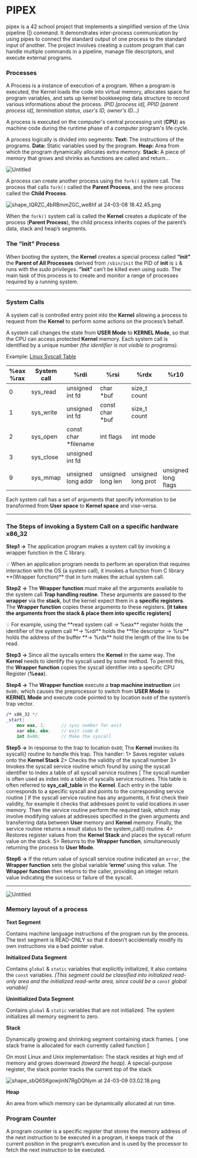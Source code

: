 # PIPEX
pipex is a 42 school project that implements a simplified version of the Unix pipeline (|) command. It demonstrates inter-process communication by using pipes to connect the standard output of one process to the standard input of another. The project involves creating a custom program that can handle multiple commands in a pipeline, manage file descriptors, and execute external programs.

### Processes

A Process is a instance of execution of a program. When  a program is executed, the Kernel loads the code into virtual memory,  allocates space for program variables, and sets up kernel bookkeeping data structure to record various informations about the process. *(PID [process id], PPID [parent process id], termination status, user's ID, owner's ID...)*

A process is executed on the computer's central processing unit (**CPU**) as machine code during the runtime phase of a computer program's life cycle.

A process logically is divided into segments:
**Text:** The instructions of the programs.
**Data:** Static variables used by the program.
**Heap:** Area from which the program dynamically allocates extra memory.
**Stack:** A piece of memory that grows and shrinks as functions are called and return…

![Untitled](https://prod-files-secure.s3.us-west-2.amazonaws.com/b3dd6a31-aea8-4120-ad04-f590c5777170/75edff35-9a78-4434-bc06-6cf7b9882f43/Untitled.png)

A process can create another process using the `fork()` system call.
The process that calls `fork()` called the **Parent Process**, and the new process called the **Child Process**.

![shape_lQRZC_4bRBmmZGC_we8hf at 24-03-08 18.42.45.png](https://prod-files-secure.s3.us-west-2.amazonaws.com/b3dd6a31-aea8-4120-ad04-f590c5777170/c5f578b1-8854-4dfd-b3a5-9e3a6ffc4960/shape_lQRZC_4bRBmmZGC_we8hf_at_24-03-08_18.42.45.png)

When the `fork()` system call is called the **Kernel** creates a duplicate of the process (**Parent Process**), the child process inherits copies of the parent’s data, stack and heap’s segments.

### The “init” Process

When booting the system, the **Kernel** creates a special process called **“init”** the **Parent of All Processes** derived from `/sbin/init` the PID of **init** is `1` & runs with the *sudo* privileges.
**”init”** can’t be killed even using *sudo*. The main task of this process is to create and monitor a range of processes required by a running system.

---

### System Calls

A system call is controlled entry point into the **Kernel** allowing a process to request from the **Kernel** to perform some actions on the process’s behalf.

A system call changes the state from **USER Mode** to **KERNEL Mode**, so that the CPU can access protected **Kernel** memory.
Each system call is identified by a unique number *(the identifier is not visible to programs).*

Example: [Linux Syscall Table](https://filippo.io/linux-syscall-table/)

| %eax %rax | System call | %rdi | %rsi | %rdx | %r10 | %r8 | %r9 |
| --- | --- | --- | --- | --- | --- | --- | --- |
| 0 | sys_read | unsigned int fd | char *buf | size_t count |  |  |  |
| 1 | sys_write | unsigned int fd | const char *buf | size_t count |  |  |  |
| 2 | sys_open | const char *filename | int flags | int mode |  |  |  |
| 3 | sys_close | unsigned int fd |  |  |  |  |  |
| 9 | sys_mmap | unsigned long addr | unsigned long len | unsigned long prot | unsigned long flags | unsigned long fd | unsigned long off |

Each system call has a set of arguments that specify information to be transformed from **User space** to **Kernel space** and vise-versa.

---

### The Steps of invoking a System Call on a specific hardware x86_32

**Step1
→** The application program makes a system call by invoking a wrapper function in the C library.

<aside>
💡 When an application program needs to perform an operation that requires interaction with the OS (a system call), it invokes a function from C library **(Wrapper function)** that in turn makes the actual system call.

</aside>

**Step2
→** The **Wrapper function** must make all the arguments available to the system call **Trap handling routine**. These arguments are passed to the **wrapper** via the **stack**, but the kernel expect them in a **specific registers**. The **Wrapper function** copies these arguments to these registers. **[it takes the arguments from the stack & place them into specific registers]**

<aside>
💡 For example, using the **read system call
→ %eax** register holds the identifier of the system call
**→ %rdi** holds the **file descriptor
→ %rsi** holds the address of the buffer
**→ %rdx** hold the length of the line to be read.

</aside>

**Step3
→** Since all the syscalls enters the **Kernel** in the same way. The **Kernel** needs to identify the syscall used by some method. To permit this, the **Wrapper function** copies the syscall identifier into a specific CPU Register (**%eax**).

**Step4
→** The **Wrapper function** execute a **trap machine instruction** `int 0x80;` which causes the preprocessor to switch from **USER Mode** to **KERNEL Mode** and execute code pointed to by location `0x80` of the system’s trap vector.

```nasm
/* x86_32 */
_start: 
	mov eax, 1;      // sysc number for exit
	xar ebx, ebx;    // exit code 0
	int 0x80;        // Make the syscall
```

**Step5
→** In response to the trap to location `0x80`; The **Kernel** invokes its syscall() routine to handle this trap. This handler:
1> Saves register values onto the **Kernel Stack**
2> Checks the validity of the syscall number
3> Invokes the syscall service routine which found by using the syscall identifier to index a table of all syscall service routines [ The syscall number is often used as index into a table of syscalls service routines. This table is often referred to **sys_call_table** in the **Kernel**. Each entry in the table corresponds to a specific syscall and points to the corresponding service routine ]
If the syscall service routine has any arguments, it first check their validity, for example it checks that addresses point to valid locations in user memory. Then the service routine perform the required task, which may involve modifying values at addresses specified in the given arguments and transferring data between **User** memory and **Kernel** memory. Finally, the service routine returns a result status to the system_call() routine.
4> Restores register values from the **Kernel Stack** and places the syscall return value on the stack.
5> Returns to the **Wrapper function**, simultaneously returning the process to **User Mode**.

**Step6
→** If the return value of syscall service routine indicated an `error`, the **Wrapper function** sets the global variable **‘errno’** using this value.
The **Wrapper function** then returns to the caller, providing an integer return value indicating the success or failure of the syscall.

---

![Untitled](https://prod-files-secure.s3.us-west-2.amazonaws.com/b3dd6a31-aea8-4120-ad04-f590c5777170/5c47a906-acf6-46d2-b16d-89f531c4d30e/Untitled.png)

### Memory layout of a process

**Text Segment**

Contains machine language instructions of the program run by the process. The text segment is READ-ONLY so that it doesn’t accidentally modify its own instructions via a bad pointer value.

**Initialized Data Segment**

Contains `global` & `static` variables that explicitly initialized, it also contains the `const` variables. *[This segment could be classified into initialized read-only area and the initialized read-write area, since could be a `const` global variable]*

**Uninitialized Data Segment**

Contains `global` & `static` variables that are not initialized. The system initializes all memory segment to zero.

**Stack**

Dynamically growing and shrinking segment containing stack frames. [ one stack frame is allocated for each currently called function ]

On most Linux and Unix implementation: The stack resides at high end of memory and grows downward *(toward the heap).* A special-purpose register, the stack pointer tracks the current top of the stack

![shape_sbQ6SKgowjinN7RgDQNym at 24-03-09 03.02.18.png](https://prod-files-secure.s3.us-west-2.amazonaws.com/b3dd6a31-aea8-4120-ad04-f590c5777170/c554d17e-6012-4e73-b588-a0017f590aa4/shape_sbQ6SKgowjinN7RgDQNym_at_24-03-09_03.02.18.png)

**Heap**

An area from which memory can be dynamically allocated at run time.

### Program Counter

A program counter is a specific register that stores the memory address of the next instruction to be executed in a program, it keeps track of the current position in the program’s execution and is used by the processor to fetch the next instruction to be executed.
